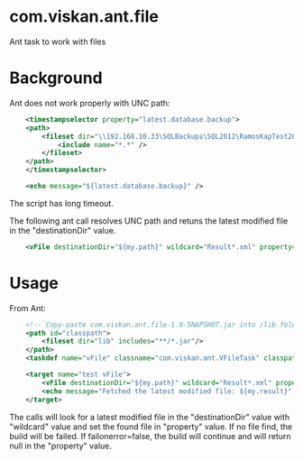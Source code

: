 com.viskan.ant.file
===================

Ant task to work with files

Background
==========

Ant does not work properly with UNC path:

```xml
	<timestampselector property="latest.database.backup">
	<path>
		<fileset dir="\\192.168.10.33\SQLBackups\SQL2012\RamosKapTest26">
			<include name="*.*" />
		</fileset>
	</path>
	</timestampselector>

	<echo message="${latest.database.backup}" />
```

The script has long timeout.

The following ant call resolves UNC path and retuns the latest modified file in the "destinationDir" value.
```xml
	<vFile destinationDir="${my.path}" wildcard="Result*.xml" property="stable.result" />
```


Usage
=====

From Ant:
```xml
	<!-- Copy-paste com.viskan.ant.file-1.0-SNAPSHOT.jar into /lib folder -->
    <path id="classpath">
        <fileset dir="lib" includes="**/*.jar"/>
    </path>
	<taskdef name="vFile" classname="com.viskan.ant.VFileTask" classpathref="classpath"/>

	<target name="test vFile">
		<vFile destinationDir="${my.path}" wildcard="Result*.xml" property="my.result" failonerror="false" />
		<echo message="Fetched the latest modified file: ${my.result}" />
	</target>

```

The calls will look for a latest modified file in the "destinationDir" value with "wildcard" value and set the found file in "property" value.
If no file find, the build will be failed. If failonerror=false, the build will continue and will return null in the "property" value.